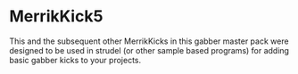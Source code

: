# MerrikKick5

This and the subsequent other MerrikKicks in this gabber master pack
were designed to be used in strudel (or other sample based programs)
for adding basic gabber kicks to your projects.